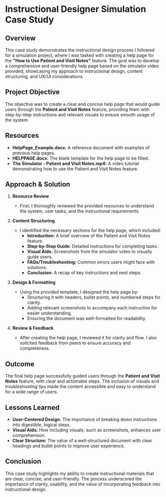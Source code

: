 # Instructional Designer Simulation Case Study

## Overview
This case study demonstrates the instructional design process I followed for a simulation project, where I was tasked with creating a help page for the **"How to Use Patient and Visit Notes"** feature. The goal was to develop a comprehensive and user-friendly help page based on the simulator video provided, showcasing my approach to instructional design, content structuring, and UX/UI considerations.

## Project Objective
The objective was to create a clear and concise help page that would guide users through the **Patient and Visit Notes** feature, providing them with step-by-step instructions and relevant visuals to ensure smooth usage of the system.

## Resources
- **HelpPage_Example.docx:** A reference document with examples of previous help pages.
- **HELPPAGE.docx:** The blank template for the help page to be filled.
- **The Simulator - Patient and Visit Notes.mp4:** A video tutorial demonstrating how to use the Patient and Visit Notes feature.

## Approach & Solution
1. **Resource Review**
   - First, I thoroughly reviewed the provided resources to understand the system, user tasks, and the instructional requirements.
   
2. **Content Structuring**
   - I identified the necessary sections for the help page, which included:
     - **Introduction:** A brief overview of the Patient and Visit Notes feature.
     - **Step-by-Step Guide:** Detailed instructions for completing tasks.
     - **Visual Aids:** Screenshots from the simulator video to visually guide users.
     - **FAQs/Troubleshooting:** Common errors users might face with solutions.
     - **Conclusion:** A recap of key instructions and next steps.

3. **Design & Formatting**
   - Using the provided template, I designed the help page by:
     - Structuring it with headers, bullet points, and numbered steps for clarity.
     - Adding relevant screenshots to accompany each instruction for easier understanding.
     - Ensuring the document was well-formatted for readability.

4. **Review & Feedback**
   - After creating the help page, I reviewed it for clarity and flow. I also solicited feedback from peers to ensure accuracy and completeness.

## Outcome
The final help page successfully guided users through the **Patient and Visit Notes** feature, with clear and actionable steps. The inclusion of visuals and troubleshooting tips made the content accessible and easy to understand for a wide range of users.

## Lessons Learned
- **User-Centered Design:** The importance of breaking down instructions into digestible, logical steps.
- **Visual Aids:** How including visuals, such as screenshots, enhances user comprehension.
- **Clear Structure:** The value of a well-structured document with clear headings and bullet points to improve user experience.

## Conclusion
This case study highlights my ability to create instructional materials that are clear, concise, and user-friendly. The process underscored the importance of clarity, usability, and the value of incorporating feedback into instructional design.
